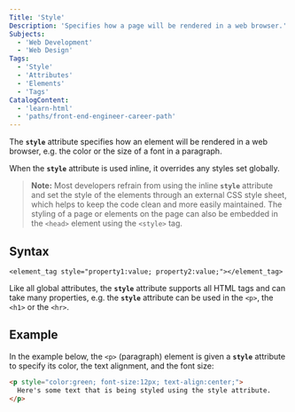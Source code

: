 ```yaml
---
Title: 'Style'
Description: 'Specifies how a page will be rendered in a web browser.'
Subjects:
  - 'Web Development'
  - 'Web Design'
Tags:
  - 'Style' 
  - 'Attributes'
  - 'Elements'
  - 'Tags'
CatalogContent:
  - 'learn-html'
  - 'paths/front-end-engineer-career-path'
---
```


The **`style`**  attribute specifies how an element will be rendered in a web browser, e.g. the color or the size of a font in a paragraph.

When the **`style`** attribute is used inline, it overrides any styles set globally. 

> **Note:** Most developers refrain from using the inline **`style`** attribute and set the style of the elements through an external CSS style sheet, which helps to keep the code clean and more easily maintained. The styling of a page or elements on the page can also be embedded in the `<head>` element using the `<style>` tag.

## Syntax

```pseudo
<element_tag style="property1:value; property2:value;"></element_tag>
```

Like all global attributes, the **`style`** attribute supports all HTML tags and can take many properties, e.g. the **`style`** attribute can be used in the `<p>`, the `<h1>` or the `<hr>`.

## Example

In the example below, the `<p>` (paragraph) element is given a **`style`** attribute to specify its color, the text alignment, and the font size:

```html
<p style="color:green; font-size:12px; text-align:center;">
  Here's some text that is being styled using the style attribute.
</p>
```